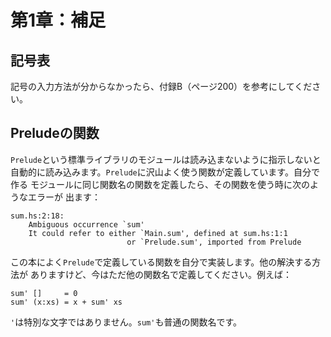 第1章：補足
===========

記号表
------

記号の入力方法が分からなかったら、付録B（ページ200）を参考にしてください。

Preludeの関数
-------------

`Prelude`という標準ライブラリのモジュールは読み込まないように指示しないと
自動的に読み込みます。`Prelude`に沢山よく使う関数が定義しています。自分で作る
モジュールに同じ関数名の関数を定義したら、その関数を使う時に次のようなエラーが
出ます：

    sum.hs:2:18:
        Ambiguous occurrence `sum'
        It could refer to either `Main.sum', defined at sum.hs:1:1
                              or `Prelude.sum', imported from Prelude

この本によく`Prelude`で定義している関数を自分で実装します。他の解決する方法が
ありますけど、今はただ他の関数名で定義してください。例えば：

    sum' []     = 0
    sum' (x:xs) = x + sum' xs

`'`は特別な文字ではありません。`sum'`も普通の関数名です。
